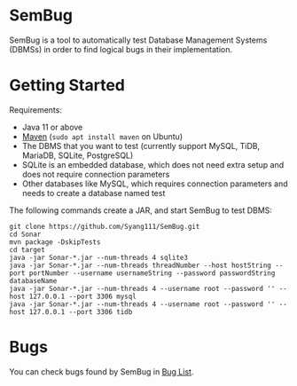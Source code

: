 # SemBug
SemBug is a tool to automatically test Database Management Systems (DBMSs) in order to find logical bugs in their implementation.

# Getting Started

Requirements:
* Java 11 or above
* [Maven](https://maven.apache.org/) (`sudo apt install maven` on Ubuntu)
* The DBMS that you want to test (currently support MySQL, TiDB, MariaDB, SQLite, PostgreSQL)
* SQLite is an embedded database, which does not need extra setup and does not require connection parameters
* Other databases like MySQL, which requires connection parameters and needs to create a database named test

The following commands create a JAR, and start SemBug to test DBMS:

```
git clone https://github.com/Syang111/SemBug.git
cd Sonar
mvn package -DskipTests
cd target
java -jar Sonar-*.jar --num-threads 4 sqlite3
java -jar Sonar-*.jar --num-threads threadNumber --host hostString --port portNumber --username usernameString --password passwordString databaseName
java -jar Sonar-*.jar --num-threads 4 --username root --password '' --host 127.0.0.1 --port 3306 mysql
java -jar Sonar-*.jar --num-threads 4 --username root --password '' --host 127.0.0.1 --port 3306 tidb
```

# Bugs
You can check bugs found by SemBug in [Bug List](https://github.com/Syang111/SemBug/blob/master/Bugs.md).
